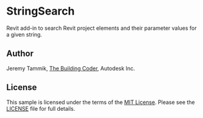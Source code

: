 StringSearch
============

Revit add-in to search Revit project elements and their parameter values for a given string.

Author
------

Jeremy Tammik, [The Building Coder](http://thebuildingcoder.typepad.com), Autodesk Inc.


License
-------

This sample is licensed under the terms of the [MIT License](http://opensource.org/licenses/MIT). Please see the [LICENSE](LICENSE) file for full details.
